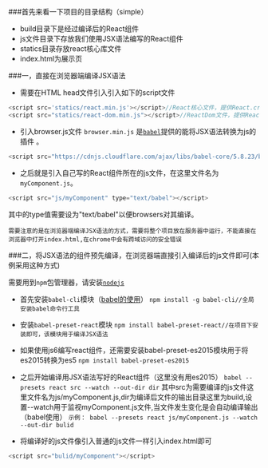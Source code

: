 ###首先来看一下项目的目录结构（simple）

* build目录下是经过编译后的React组件
* js文件目录下存放我们使用JSX语法编写的React组件
* statics目录存放react核心库文件
* index.html为展示页

###一，直接在浏览器端编译JSX语法

* 需要在HTML head文件引入引入如下的script文件
```javascript
<script src='statics/react.min.js'></script>//React核心文件，提供React.createClass()方法
<script src="statics/react-dom.min.js"></script>//ReactDom文件，提供ReactDom.render()方法
```

* 引入browser.js文件
`browser.min.js` 是[`babel`](https://babeljs.io/)提供的能将JSX语法转换为js的插件 。
```javascript
<script src="https://cdnjs.cloudflare.com/ajax/libs/babel-core/5.8.23/browser.min.js"></script>
```

* 之后就是引入自己写的React组件所在的js文件，在这里文件名为`myComponent.js`。
```javascript
<script src="js/myComponent" type="text/babel"></script>
```
其中的type值需要设为"text/babel"以便browsers对其编译。

`需要注意的是在浏览器端编译JSX语法的方式，需要将整个项目放在服务器中运行，不能直接在浏览器中打开index.html,在chrome中会有跨域访问的安全错误`

###二，将JSX语法的组件预先编译，在浏览器端直接引入编译后的js文件即可(本例采用这种方式)

需要用到`npm`包管理器，请安装[`nodejs`](http://nodejs.org/)

* 首先安装`babel-cli`模块（[babel的使用](https://babeljs.io/)）
`npm install -g babel-cli//全局安装babel命令行工具`

* 安装`babel-preset-react`模块
`npm install babel-preset-react//在项目下安装即可，该模块用于编译JSX语法`

* 如果使用js6编写react组件，还需要安装babel-preset-es2015模块用于将es2015转换为es5
`npm install babel-preset-es2015`

* 之后开始编译用JSX语法写好的React组件（这里没有用es2015）
`babel --presets react src --watch --out-dir dir`
其中src为需要编译的js文件这里文件名为js/myComponent.js,dir为编译后文件的输出目录这里为build,设置--watch用于监视myComponent.js文件,当文件发生变化是会自动编译输出（babel使用）
`示例： babel --presets react js/myComponent.js --watch --out-dir bulid`

* 将编译好的js文件像引入普通的js文件一样引入index.html即可
```javascript
<script src="bulid/myComponent"></script>
```








